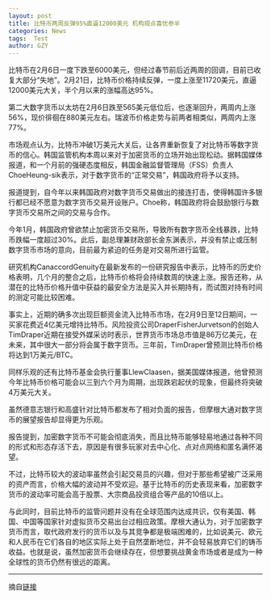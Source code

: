 ```yaml
---
layout: post
title: 比特币两周反弹95%直逼12000美元 机构观点喜忧参半
categories: News
tags:  Test
author: GZY
---
```


比特币在2月6日一度下跌至6000美元，但经过春节前后近两周的回调，目前已收复大部分“失地”。2月21日，比特币价格持续反弹，一度上涨至11720美元，直逼12000美元大关，半个月以来的涨幅高达95%。

第二大数字货币以太坊在2月6日跌至565美元低位后，也逐渐回升，两周内上涨56%，现价徘徊在880美元左右。瑞波币价格走势与前两者相类似，两周内上涨77%。

市场观点认为，比特币冲破1万美元大关后，让各界重新恢复了对比特币等数字货币的信心。韩国监管机构本周以来对于加密货币的立场开始出现松动。据韩国媒体报道，和一个月前的强硬态度相反，韩国金融监督管理局（FSS）负责人ChoeHeung-sik表示，对于数字货币的“正常交易”，韩国政府将予以支持。

报道提到，自今年以来韩国政府对数字货币交易做出的接连打击，使得韩国许多银行都已经不愿意为数字货币交易开设账户。Choe称，韩国政府将会鼓励银行与数字货币交易所之间的交易与合作。

今年1月，韩国政府曾欲禁止加密货币交易所，导致所有数字货币全线暴跌，比特币跌幅一度超过30%。此后，副总理兼财政部长金东渊表示，并没有禁止或压制数字货币市场的意向，目前最为紧迫的任务是对交易所进行监管。

研究机构CanaccordGenuity在最新发布的一份研究报告中表示，比特币的历史价格表明，几个月的整合之后，比特币价格将会持续数周的快速上涨。报告还称，从潜在的比特币价格升值中获益的最安全方法是买入并长期持有，而试图对持有时间的测定可能比较困难。

事实上，近期的确多次出现巨额资金流入比特币市场，在2月9日至12日期间，一买家花费近4亿美元增持比特币。风险投资公司DraperFisherJurvetson的创始人TimDraper近期在接受外媒采访时表示，世界货币市场总市值是86万亿美元，在未来，其中很大一部分将会属于数字货币。三年前，TimDraper曾预测比特币价格将达到1万美元/BTC。

同样乐观的还有比特币基金会执行董事LlewClaasen，据美国媒体报道，他曾预测今年比特币价格可能会以三到六个月为周期，出现跌宕起伏的现象，但最终将突破4万美元大关。

虽然德意志银行和高盛针对比特币都发布了相对负面的报告，但摩根大通对数字货币的展望报告却显得更为乐观。

报告提到，加密数字货币不可能会彻底消失，而且比特币能够轻易地通过各种不同的形式和形态存活下去，原因是有很多玩家对去中心化、点对点网络和匿名满怀渴望。

不过，比特币较大的波动率虽然会引起交易员的兴趣，但对于那些希望被广泛采用的资产而言，价格大幅的波动并不受欢迎。基于比特币的历史表现来看，加密数字货币的波动率可能会高于股票、大宗商品投资组合等产品的10倍以上。

与此同时，目前比特币的监管问题并没有在全球范围内达成共识，仅有美国、韩国、中国等国家针对虚拟货币交易出台过相应政策。摩根大通认为，对于加密数字货币而言，取代政府发行的货币以及与其竞争都是极端困难的，比如说美元、欧元和人民币在它们各自的地区实际上处于自然垄断地位，并不会轻易放弃它们的铸币收益。也就是说，虽然加密货币会继续存在，但想要挑战黄金市场或者是成为一种全球性的货币仍然有很远的距离。

*****

摘自[链接](http://tech.qq.com/a/20180222/004253.htm)